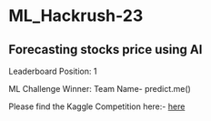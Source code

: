 # ML_Hackrush-23

## Forecasting stocks price using AI

Leaderboard Position: 1

ML Challenge Winner: Team Name- predict.me()

Please find the Kaggle Competition here:-  [here](https://www.kaggle.com/competitions/forecasting-stocks-using-aiml/overview)
